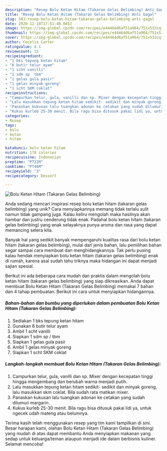 ```yaml
---
description: "Resep Bolu Ketan Hitam (Takaran Gelas Belimbing) Anti Gagal"
title: "Resep Bolu Ketan Hitam (Takaran Gelas Belimbing) Anti Gagal"
slug: 583-resep-bolu-ketan-hitam-takaran-gelas-belimbing-anti-gagal
date: 2020-12-18T17:51:40.045Z
image: https://img-global.cpcdn.com/recipes/e44464d6af51a964/751x532cq70/bolu-ketan-hitam-takaran-gelas-belimbing-foto-resep-utama.jpg
thumbnail: https://img-global.cpcdn.com/recipes/e44464d6af51a964/751x532cq70/bolu-ketan-hitam-takaran-gelas-belimbing-foto-resep-utama.jpg
cover: https://img-global.cpcdn.com/recipes/e44464d6af51a964/751x532cq70/bolu-ketan-hitam-takaran-gelas-belimbing-foto-resep-utama.jpg
author: Cecelia Carter
ratingvalue: 4.1
reviewcount: 15
recipeingredient:
- "1 bks tepung ketan hitam"
- "6 butir telur ayam"
- "1 scht vanilli"
- "1 sdm sp  tbm"
- "1 gelas gula pasir"
- "1 gelas minyak goreng"
- "1 scht SKM coklat"
recipeinstructions:
- "Campurkan telur, gula, vanilli dan sp. Mixer dengan kecepatan tinggi hingga mengembang dan berubah warna menjadi putih."
- "Lalu masukkan tepung ketan hitam sedikit- sedikit dan minyak goreng, lalu masukkan skm coklat. Bila sudah rata matikan mixer."
- "Panaskan kukusan lalu tuangkan adonan ke cetakan yang sudah dilumuri margarin."
- "Kukus kurleb 25-30 menit. Bila ragu bisa ditusuk pakai lidi ya, untuk ngecek udah mateng atau belumnya."
categories:
- Resep
tags:
- bolu
- ketan
- hitam

katakunci: bolu ketan hitam 
nutrition: 178 calories
recipecuisine: Indonesian
preptime: "PT22M"
cooktime: "PT46M"
recipeyield: "3"
recipecategory: Dessert

---
```



![Bolu Ketan Hitam (Takaran Gelas Belimbing)](https://img-global.cpcdn.com/recipes/e44464d6af51a964/751x532cq70/bolu-ketan-hitam-takaran-gelas-belimbing-foto-resep-utama.jpg)

Anda sedang mencari inspirasi resep bolu ketan hitam (takaran gelas belimbing) yang unik? Cara menyiapkannya memang tidak terlalu sulit namun tidak gampang juga. Kalau keliru mengolah maka hasilnya akan hambar dan justru cenderung tidak enak. Padahal bolu ketan hitam (takaran gelas belimbing) yang enak selayaknya punya aroma dan rasa yang dapat memancing selera kita.



Banyak hal yang sedikit banyak mempengaruhi kualitas rasa dari bolu ketan hitam (takaran gelas belimbing), mulai dari jenis bahan, lalu pemilihan bahan segar sampai cara membuat dan menghidangkannya. Tak perlu pusing kalau hendak menyiapkan bolu ketan hitam (takaran gelas belimbing) enak di rumah, karena asal sudah tahu triknya maka hidangan ini dapat menjadi sajian spesial.


Berikut ini ada beberapa cara mudah dan praktis dalam mengolah bolu ketan hitam (takaran gelas belimbing) yang siap dikreasikan. Anda dapat membuat Bolu Ketan Hitam (Takaran Gelas Belimbing) memakai 7 bahan dan 4 tahap pembuatan. Berikut ini cara untuk menyiapkan hidangannya.

<!--inarticleads1-->

##### Bahan-bahan dan bumbu yang diperlukan dalam pembuatan Bolu Ketan Hitam (Takaran Gelas Belimbing):

1. Sediakan 1 bks tepung ketan hitam
1. Gunakan 6 butir telur ayam
1. Ambil 1 scht vanilli
1. Siapkan 1 sdm sp / tbm
1. Siapkan 1 gelas gula pasir
1. Ambil 1 gelas minyak goreng
1. Siapkan 1 scht SKM coklat




<!--inarticleads2-->

##### Langkah-langkah membuat Bolu Ketan Hitam (Takaran Gelas Belimbing):

1. Campurkan telur, gula, vanilli dan sp. Mixer dengan kecepatan tinggi hingga mengembang dan berubah warna menjadi putih.
1. Lalu masukkan tepung ketan hitam sedikit- sedikit dan minyak goreng, lalu masukkan skm coklat. Bila sudah rata matikan mixer.
1. Panaskan kukusan lalu tuangkan adonan ke cetakan yang sudah dilumuri margarin.
1. Kukus kurleb 25-30 menit. Bila ragu bisa ditusuk pakai lidi ya, untuk ngecek udah mateng atau belumnya.




Terima kasih telah menggunakan resep yang tim kami tampilkan di sini. Besar harapan kami, olahan Bolu Ketan Hitam (Takaran Gelas Belimbing) yang mudah di atas dapat membantu Anda menyiapkan makanan yang sedap untuk keluarga/teman ataupun menjadi ide dalam berbisnis kuliner. Selamat mencoba!
